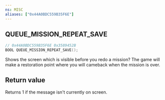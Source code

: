 ```yaml
---
ns: MISC
aliases: ["0x44A0BDC559B35F6E"]
---
```

## QUEUE_MISSION_REPEAT_SAVE

```c
// 0x44A0BDC559B35F6E 0x3589452B
BOOL QUEUE_MISSION_REPEAT_SAVE();
```

Shows the screen which is visible before you redo a mission? The game will make a restoration point where you will cameback when the mission is over.

## Return value
Returns 1 if the message isn't currently on screen.